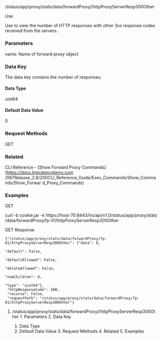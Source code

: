 ##
/status/app/proxy/stats/data/forwardProxy/<name>/httpProxyServerResp300Other

Use

Use to view the number of HTTP responses with other 3xx response codes
received from the servers.

### Parameters

name: Name of forward proxy object

### Data Key

The data key contains the number of responses.

#### Data Type

uint64

#### Default Data Value

0

### Request Methods

GET

### Related

CLI Reference - [Show Forward Proxy Commands](https://docs.lineratesystems.com
/087Release_2.6/200CLI_Reference_Guide/Exec_Commands/Show_Commands/Show_Forwar
d_Proxy_Commands)

### Examples

GET

curl -b cookie.jar -k https://host-70:8443/lrs/api/v1.0/status/app/proxy/stats
/data/forwardProxy/fp-01/httpProxyServerResp300Other

GET Response

    
    {"/status/app/proxy/stats/data/forwardProxy/fp-01/httpProxyServerResp300Other": {"data": 0,
                                                                                      "default": False,
                                                                                      "defaultAllowed": False,
                                                                                      "deleteAllowed": False,
                                                                                      "numChildren": 0,
                                                                                      "type": "uint64"},
     "httpResponseCode": 200,
     "recurse": False,
     "requestPath": "/status/app/proxy/stats/data/forwardProxy/fp-01/httpProxyServerResp300Other"}
    

  1. /status/app/proxy/stats/data/forwardProxy/<name>/httpProxyServerResp300Other
    1. Parameters
    2. Data Key
      1. Data Type
      2. Default Data Value
    3. Request Methods
    4. Related
    5. Examples

